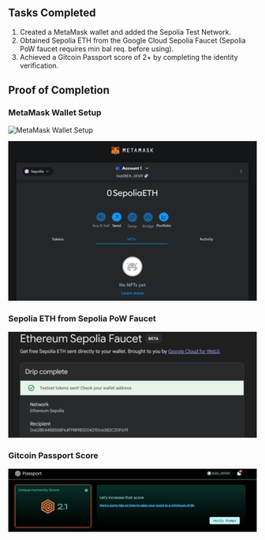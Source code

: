 
## Tasks Completed
1. Created a MetaMask wallet and added the Sepolia Test Network.
2. Obtained Sepolia ETH from the Google Cloud Sepolia Faucet (Sepolia PoW faucet requires min bal req. before using).
3. Achieved a Gitcoin Passport score of 2+ by completing the identity verification.

## Proof of Completion
### MetaMask Wallet Setup
![MetaMask Wallet Setup](/CryptoWallet/IEC2023055/task1.png)

![Added Sepolia Test Net](./task2.png)

### Sepolia ETH from Sepolia PoW Faucet
![Sepolia ETH](./task3.png)

### Gitcoin Passport Score
![Gitcoin Passport Score](./task4.png)